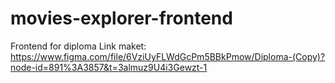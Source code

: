 # movies-explorer-frontend
Frontend for diploma
Link maket: https://www.figma.com/file/6VziUyFLWdGcPm5BBkPmow/Diploma-(Copy)?node-id=891%3A3857&t=3almuz9U4i3Gewzt-1